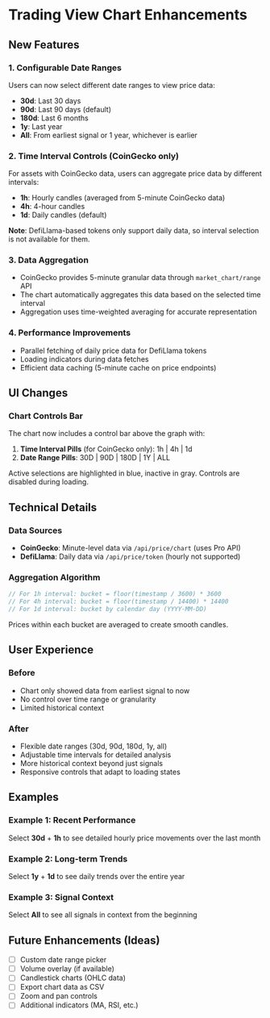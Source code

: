 # Trading View Chart Enhancements

## New Features

### 1. **Configurable Date Ranges**
Users can now select different date ranges to view price data:
- **30d**: Last 30 days
- **90d**: Last 90 days (default)
- **180d**: Last 6 months  
- **1y**: Last year
- **All**: From earliest signal or 1 year, whichever is earlier

### 2. **Time Interval Controls** (CoinGecko only)
For assets with CoinGecko data, users can aggregate price data by different intervals:
- **1h**: Hourly candles (averaged from 5-minute CoinGecko data)
- **4h**: 4-hour candles
- **1d**: Daily candles (default)

**Note**: DefiLlama-based tokens only support daily data, so interval selection is not available for them.

### 3. **Data Aggregation**
- CoinGecko provides 5-minute granular data through `market_chart/range` API
- The chart automatically aggregates this data based on the selected time interval
- Aggregation uses time-weighted averaging for accurate representation

### 4. **Performance Improvements**
- Parallel fetching of daily price data for DefiLlama tokens
- Loading indicators during data fetches
- Efficient data caching (5-minute cache on price endpoints)

## UI Changes

### Chart Controls Bar
The chart now includes a control bar above the graph with:
1. **Time Interval Pills** (for CoinGecko only): 1h | 4h | 1d
2. **Date Range Pills**: 30D | 90D | 180D | 1Y | ALL

Active selections are highlighted in blue, inactive in gray. Controls are disabled during loading.

## Technical Details

### Data Sources
- **CoinGecko**: Minute-level data via `/api/price/chart` (uses Pro API)
- **DefiLlama**: Daily data via `/api/price/token` (hourly not supported)

### Aggregation Algorithm
```typescript
// For 1h interval: bucket = floor(timestamp / 3600) * 3600
// For 4h interval: bucket = floor(timestamp / 14400) * 14400  
// For 1d interval: bucket by calendar day (YYYY-MM-DD)
```

Prices within each bucket are averaged to create smooth candles.

## User Experience

### Before
- Chart only showed data from earliest signal to now
- No control over time range or granularity
- Limited historical context

### After
- Flexible date ranges (30d, 90d, 180d, 1y, all)
- Adjustable time intervals for detailed analysis
- More historical context beyond just signals
- Responsive controls that adapt to loading states

## Examples

### Example 1: Recent Performance
Select **30d** + **1h** to see detailed hourly price movements over the last month

### Example 2: Long-term Trends
Select **1y** + **1d** to see daily trends over the entire year

### Example 3: Signal Context
Select **All** to see all signals in context from the beginning

## Future Enhancements (Ideas)
- [ ] Custom date range picker
- [ ] Volume overlay (if available)
- [ ] Candlestick charts (OHLC data)
- [ ] Export chart data as CSV
- [ ] Zoom and pan controls
- [ ] Additional indicators (MA, RSI, etc.)
